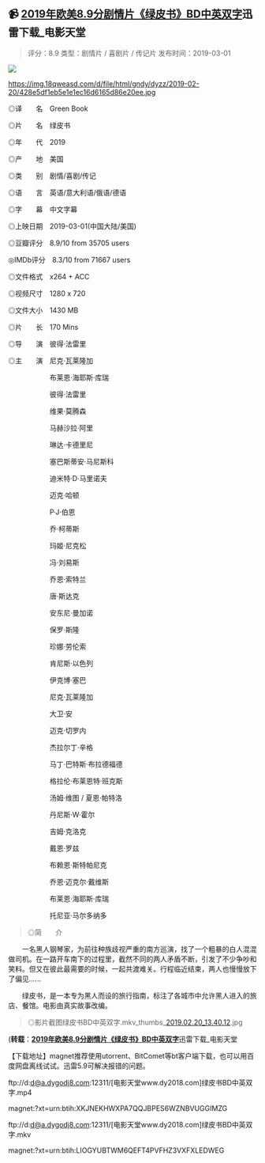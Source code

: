 ﻿

📹 [**2019年欧美8.9分剧情片《绿皮书》BD中英双字**](https://www.dy2018.com/i/100548.html)迅雷下载_电影天堂
-------------------------------

> 评分：8.9 类型：剧情片 / 喜剧片 / 传记片 发布时间：2019-03-01
 
 
<img src="绿皮书(1).JPG"/>
 
 https://img.18qweasd.com/d/file/html/gndy/dyzz/2019-02-20/428e5df1eb5e1e1ec16d6165d86e20ee.jpg

◎译　　名　Green Book

◎片　　名　绿皮书 

◎年　　代　2019

◎产　　地　美国

◎类　　别　剧情/喜剧/传记

◎语　　言　英语/意大利语/俄语/德语

◎字　　幕　中文字幕

◎上映日期　2019-03-01(中国大陆/美国)

◎豆瓣评分　8.9/10 from 35705 users

◎IMDb评分　8.3/10 from 71667 users

◎文件格式　x264 + ACC

◎视频尺寸　1280 x 720

◎文件大小　1430 MB

◎片　　长　170 Mins

◎导　　演　彼得·法雷里

◎主　　演　尼克·瓦莱隆加

　　　　　　布莱恩·海耶斯·库瑞

　　　　　　彼得·法雷里

　　　　　　维果·莫腾森 

　　　　　　马赫沙拉·阿里

　　　　　　琳达·卡德里尼

　　　　　　塞巴斯蒂安·马尼斯科

　　　　　　迪米特·D·马里诺夫

　　　　　　迈克·哈顿 

　　　　　　P·J·伯恩

　　　　　　乔·柯蒂斯 

　　　　　　玛姬·尼克松

　　　　　　冯·刘易斯

　　　　　　乔恩·索特兰 

　　　　　　唐·斯达克

　　　　　　安东尼·曼加诺

　　　　　　保罗·斯隆

　　　　　　珍娜·劳伦索 

　　　　　　肯尼斯·以色列

　　　　　　伊克博·塞巴 

　　　　　　尼克·瓦莱隆加 

　　　　　　大卫·安 

　　　　　　迈克·切罗内 

　　　　　　杰拉尔丁·辛格

　　　　　　马丁·巴特斯·布拉德福德

　　　　　　格拉伦·布莱恩特·班克斯

　　　　　　汤姆·维图 / 夏恩·帕特洛 

　　　　　　丹尼斯·W·霍尔

　　　　　　吉姆·克洛克

　　　　　　戴恩·罗兹

　　　　　　布赖恩·斯特帕尼克

　　　　　　乔恩·迈克尔·戴维斯 

　　　　　　布莱恩·海耶斯·库瑞 

　　　　　　托尼亚·马尔多纳多

> ◎简　　介

　　一名黑人钢琴家，为前往种族歧视严重的南方巡演，找了一个粗暴的白人混混做司机。在一路开车南下的过程里，截然不同的两人矛盾不断，引发了不少争吵和笑料。但又在彼此最需要的时候，一起共渡难关。行程临近结束，两人也慢慢放下了偏见...... 

　　绿皮书，是一本专为黑人而设的旅行指南，标注了各城市中允许黑人进入的旅店、餐馆。电影由真实故事改编。

> ◎影片截图绿皮书BD中英双字.mkv_thumbs_[2019.02.20_13.40.12](1).jpg

(**转载**：[**2019年欧美8.9分剧情片《绿皮书》BD中英双字**](https://www.dy2018.com/i/100548.html)迅雷下载_电影天堂

【下载地址】magnet推荐使用utorrent、BitComet等bt客户端下载，也可以用百度网盘离线试试。迅雷5.9可解决报错的问题。

 ftp://d:d@a.dygodj8.com:12311/[电影天堂www.dy2018.com]绿皮书BD中英双字.mp4  
 
 magnet:?xt=urn:btih:XKJNEKHWXPA7QQJBPES6WZNBVUGGIMZG
 
 ftp://d:d@a.dygodj8.com:12311/[电影天堂www.dy2018.com]绿皮书BD中英双字.mkv  
 
 magnet:?xt=urn:btih:LIOGYUBTWM6QEFT4PVFHZ3VXFXLEDWEG